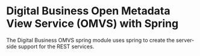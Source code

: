 <!-- SPDX-License-Identifier: Apache-2.0 -->
<!-- Copyright Contributors to the ODPi Egeria project.  -->

# Digital Business Open Metadata View Service (OMVS) with Spring

The Digital Business OMVS spring module uses spring to create the server-side support for the REST services.